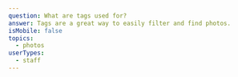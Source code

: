 ```yaml
---
question: What are tags used for?
answer: Tags are a great way to easily filter and find photos.
isMobile: false
topics:
  - photos
userTypes:
  - staff
---
```

